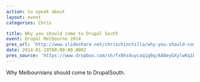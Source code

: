 ```yaml
---
action: to speak about
layout: event
categories: Chris

title: Why you should come to Drupal South
event: Drupal Melbourne 2014
pres_url: 'http://www.slideshare.net/chrischinchilla/why-you-should-come-to-drupalsouth?related=1'
date: 2014-01-19T00:00:00.000Z
pres_source: 'https://www.dropbox.com/sh/fx8hs4uycaq1g0q/AABeyGXylwKq1DIaV5PrSSF4a?dl=0'
---
```


Why Melbournians should come to DrupalSouth.
